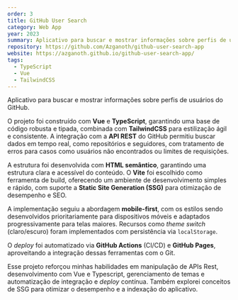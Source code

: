 ```yaml
---
order: 3
title: GitHub User Search
category: Web App
year: 2023
summary: Aplicativo para buscar e mostrar informações sobre perfis de usuários do GitHub.
repository: https://github.com/Azganoth/github-user-search-app
website: https://azganoth.github.io/github-user-search-app/
tags:
  - TypeScript
  - Vue
  - TailwindCSS
---
```


Aplicativo para buscar e mostrar informações sobre perfis de usuários do GitHub.

O projeto foi construído com **Vue** e **TypeScript**, garantindo uma base de código robusta e tipada, combinada com **TailwindCSS** para estilização ágil e consistente. A integração com a **API REST** do GitHub permitiu buscar dados em tempo real, como repositórios e seguidores, com tratamento de erros para casos como usuários não encontrados ou limites de requisições.

A estrutura foi desenvolvida com **HTML semântico**, garantindo uma estrutura clara e acessível do conteúdo. O **Vite** foi escolhido como ferramenta de build, oferecendo um ambiente de desenvolvimento simples e rápido, com suporte a **Static Site Generation (SSG)** para otimização de desempenho e SEO.

A implementação seguiu a abordagem **mobile-first**, com os estilos sendo desenvolvidos prioritariamente para dispositivos móveis e adaptados progressivamente para telas maiores. Recursos como _theme switch_ (claro/escuro) foram implementados com persistência via `localStorage`.

O _deploy_ foi automatizado via **GitHub Actions** (CI/CD) e **GitHub Pages**, aproveitando a integração dessas ferramentas com o Git.

Esse projeto reforçou minhas habilidades em manipulação de APIs Rest, desenvolvimento com Vue e Typescript, gerenciamento de temas e automatização de integração e _deploy_ contínua. Também explorei conceitos de SSG para otimizar o desempenho e a indexação do aplicativo.
